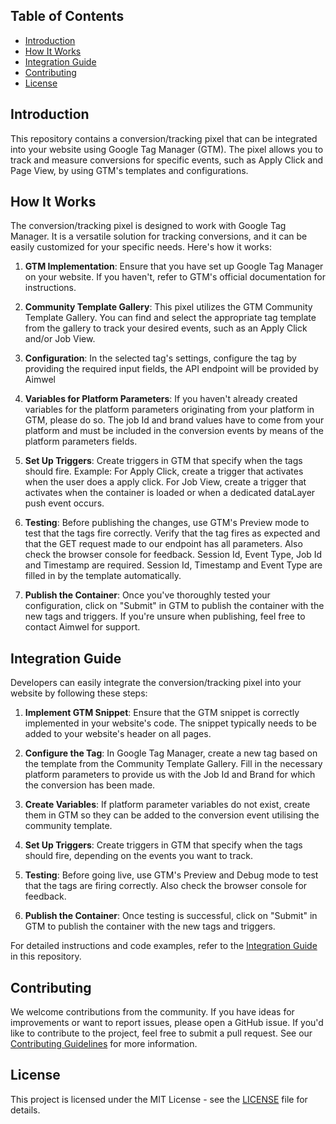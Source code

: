 ## Table of Contents
- [Introduction](#introduction)
- [How It Works](#how-it-works)
- [Integration Guide](#integration-guide)
- [Contributing](#contributing)
- [License](#license)

## Introduction

This repository contains a conversion/tracking pixel that can be integrated into your website using Google Tag Manager (GTM). The pixel allows you to track and measure conversions for specific events, such as Apply Click and Page View, by using GTM's templates and configurations.

## How It Works

The conversion/tracking pixel is designed to work with Google Tag Manager. It is a versatile solution for tracking conversions, and it can be easily customized for your specific needs. Here's how it works:

1. **GTM Implementation**: Ensure that you have set up Google Tag Manager on your website. If you haven't, refer to GTM's official documentation for instructions.

2. **Community Template Gallery**: This pixel utilizes the GTM Community Template Gallery. You can find and select the appropriate tag template from the gallery to track your desired events, such as an Apply Click and/or Job View.

3. **Configuration**: In the selected tag's settings, configure the tag by providing the required input fields, the API endpoint will be provided by Aimwel

4. **Variables for Platform Parameters**: If you haven't already created variables for the platform parameters originating from your platform in GTM, please do so. The job Id and brand values have to come from your platform and must be included in the conversion events by means of the platform parameters fields.

5. **Set Up Triggers**: Create triggers in GTM that specify when the tags should fire. Example: For Apply Click, create a trigger that activates when the user does a apply click. For Job View, create a trigger that activates when the container is loaded or when a dedicated dataLayer push event occurs.

6. **Testing**: Before publishing the changes, use GTM's Preview mode to test that the tags fire correctly. Verify that the tag fires as expected and that the GET request made to our endpoint has all parameters. Also check the browser console for feedback. Session Id, Event Type, Job Id and Timestamp are required. Session Id, Timestamp and Event Type are filled in by the template automatically.

7. **Publish the Container**: Once you've thoroughly tested your configuration, click on "Submit" in GTM to publish the container with the new tags and triggers. If you're unsure when publishing, feel free to contact Aimwel for support.

## Integration Guide

Developers can easily integrate the conversion/tracking pixel into your website by following these steps:

1. **Implement GTM Snippet**: Ensure that the GTM snippet is correctly implemented in your website's code. The snippet typically needs to be added to your website's header on all pages.

2. **Configure the Tag**: In Google Tag Manager, create a new tag based on the template from the Community Template Gallery. Fill in the necessary platform parameters to provide us with the Job Id and Brand for which the conversion has been made.

3. **Create Variables**: If platform parameter variables do not exist, create them in GTM so they can be added to the conversion event utilising the community template.

4. **Set Up Triggers**: Create triggers in GTM that specify when the tags should fire, depending on the events you want to track.

5. **Testing**: Before going live, use GTM's Preview and Debug mode to test that the tags are firing correctly. Also check the browser console for feedback.

6. **Publish the Container**: Once testing is successful, click on "Submit" in GTM to publish the container with the new tags and triggers.

For detailed instructions and code examples, refer to the [Integration Guide](integration-guide.md) in this repository.

## Contributing

We welcome contributions from the community. If you have ideas for improvements or want to report issues, please open a GitHub issue. If you'd like to contribute to the project, feel free to submit a pull request. See our [Contributing Guidelines](CONTRIBUTING.md) for more information.

## License

This project is licensed under the MIT License - see the [LICENSE](LICENSE) file for details.